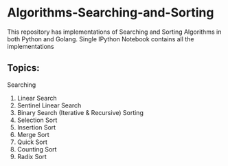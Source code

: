 # Algorithms-Searching-and-Sorting
This repository has implementations of Searching and Sorting Algorithms in both Python and Golang. Single IPython Notebook contains all the implementations

## Topics:
Searching
  1. Linear Search
  2. Sentinel Linear Search
  3. Binary Search (Iterative & Recursive)
Sorting
  4. Selection Sort
  5. Insertion Sort
  6. Merge Sort
  7. Quick Sort
  8. Counting Sort
  9. Radix Sort
